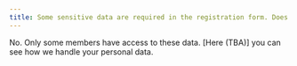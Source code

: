 ```yaml
---
title: Some sensitive data are required in the registration form. Does anyone outside the organization has access to this information?
---
```

No. Only some members have access to these data. [Here (TBA)] you can see how we handle your personal data.
